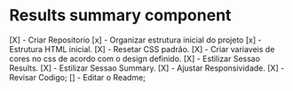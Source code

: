 
# Results summary component

[X] - Criar Repositorio
[x] - Organizar estrutura inicial do projeto
[x] - Estrutura HTML inicial.
[X] - Resetar CSS padrão.
[X] - Criar variaveis de cores no css de acordo com o design definido.
[X] - Estilizar Sessao Results.
[X] - Estilizar Sessao Summary.
[X] - Ajustar Responsividade.
[X] - Revisar Codigo;
[] - Editar o Readme;

<!--
  Your Result
  76
  of 100

  Great
  You scored higher than 65% of the people who have taken these tests.
  
  Summary

  Reaction
  80 / 100

  Memory
  92 / 100

  Verbal
  61 / 100

  Visual
  72 / 100

  Continue
->